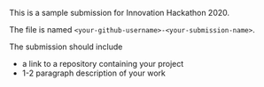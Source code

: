 This is a sample submission for Innovation Hackathon 2020.

The file is named `<your-github-username>-<your-submission-name>`.

The submission should include
 - a link to a repository containing your project 
 - 1-2 paragraph description of your work
